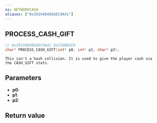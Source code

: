 ```yaml
---
ns: NETWORKCASH
aliases: ["0x20194D48EAEC9A41"]
---
```

## PROCESS_CASH_GIFT

```c
// 0x20194D48EAEC9A41 0xC5D8B1E9
char* PROCESS_CASH_GIFT(int* p0, int* p1, char* p2);
```

```
This isn't a hash collision. It is used to give the player cash via the CASH_GIFT stats.  
```

## Parameters
* **p0**: 
* **p1**: 
* **p2**: 

## Return value

